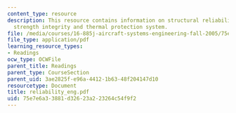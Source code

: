 ```yaml
---
content_type: resource
description: This resource contains information on structural reliability, space shuttle,
  strength integrity and thermal protection system.
file: /media/courses/16-885j-aircraft-systems-engineering-fall-2005/75e7e6a33881d32623a223264c54f9f2_reliability_eng.pdf
file_type: application/pdf
learning_resource_types:
- Readings
ocw_type: OCWFile
parent_title: Readings
parent_type: CourseSection
parent_uid: 3ae2825f-e96a-4412-1b63-48f204147d10
resourcetype: Document
title: reliability_eng.pdf
uid: 75e7e6a3-3881-d326-23a2-23264c54f9f2
---
```

